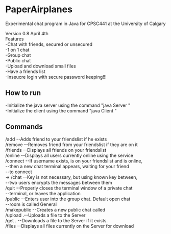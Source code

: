 # PaperAirplanes  
Experimental chat program in Java for CPSC441 at the University of Calgary  

Version 0.8 April 4th  
Features  
-Chat with friends, secured or unsecured  
    -1 on 1 chat  
    -Group chat  
    -Public chat  
-Upload and download small files  
-Have a friends list  
-Inseucre login with secure password keeping!!!  
  
## How to run    
-Initialize the java server using the command "java Server <port number>"  
-Initialize the client using the command "java Client <ip address> <port number>"  


## Commands  
/add <username>     --Adds friend to your friendslist if he exists  
/remove <username>  --Removes friend from your friendslist if they are on it  
/friends            --Displays all friends on your friendslist  
/online             --Displays all users currently online using the service  
/connect <username> --If username exists, is on your friendslist and is online,  
                    --then a new chat terminal appears, waiting for your friend   
                    --to connect  
->  /chat <key>     --Key is not necessary, but using known key between,  
                    --two users encrypts the messages between them  
/quit               --Properly closes the terminal window of a private chat  
                    --terminal, or leaves the application  
/public <name>      --Enters user into the <name> group chat. Default open chat  
                    --room is called General  
/makepublic <name>  --Creates a new public chat called <name>  
/upload <file>.<ext>--Uploads a file to the Server  
/get <file>.<ext>   --Downloads a file to the Server if it exists.  
/files              --Displays all files currently on the Server for download  
